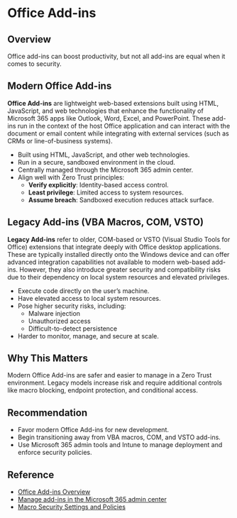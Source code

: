 # Office Add-ins

## Overview

Office add-ins can boost productivity, but not all add-ins are equal when it comes to security.

## Modern Office Add-ins

**Office Add-ins** are lightweight web-based extensions built using HTML, JavaScript, and web technologies that enhance the functionality of Microsoft 365 apps like Outlook, Word, Excel, and PowerPoint. These add-ins run in the context of the host Office application and can interact with the document or email content while integrating with external services (such as CRMs or line-of-business systems).

- Built using HTML, JavaScript, and other web technologies.
- Run in a secure, sandboxed environment in the cloud.
- Centrally managed through the Microsoft 365 admin center.
- Align well with Zero Trust principles:
  - **Verify explicitly**: Identity-based access control.
  - **Least privilege**: Limited access to system resources.
  - **Assume breach**: Sandboxed execution reduces attack surface.

## Legacy Add-ins (VBA Macros, COM, VSTO)

**Legacy Add-ins** refer to older, COM-based or VSTO (Visual Studio Tools for Office) extensions that integrate deeply with Office desktop applications. These are typically installed directly onto the Windows device and can offer advanced integration capabilities not available to modern web-based add-ins. However, they also introduce greater security and compatibility risks due to their dependency on local system resources and elevated privileges.

- Execute code directly on the user’s machine.
- Have elevated access to local system resources.
- Pose higher security risks, including:
  - Malware injection
  - Unauthorized access
  - Difficult-to-detect persistence
- Harder to monitor, manage, and secure at scale.

## Why This Matters

Modern Office Add-ins are safer and easier to manage in a Zero Trust environment. Legacy models increase risk and require additional controls like macro blocking, endpoint protection, and conditional access.

## Recommendation

- Favor modern Office Add-ins for new development.
- Begin transitioning away from VBA macros, COM, and VSTO add-ins.
- Use Microsoft 365 admin tools and Intune to manage deployment and enforce security policies.

## Reference

- [Office Add-ins Overview](https://learn.microsoft.com/en-us/office/dev/add-ins/overview/office-add-ins)
- [Manage add-ins in the Microsoft 365 admin center](https://learn.microsoft.com/en-us/microsoft-365/admin/manage/manage-addins-in-the-admin-center)
- [Macro Security Settings and Policies](https://learn.microsoft.com/en-us/deployoffice/security/internet-macros-blocked)